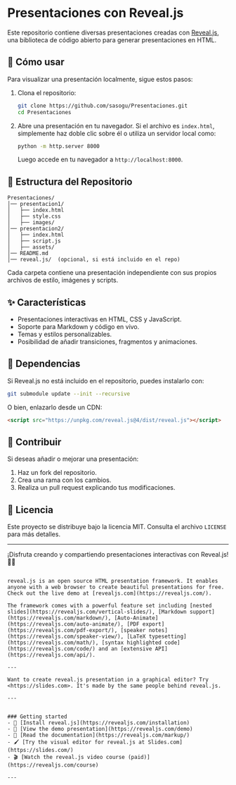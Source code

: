# Presentaciones con Reveal.js

Este repositorio contiene diversas presentaciones creadas con [Reveal.js](https://revealjs.com/), una biblioteca de código abierto para generar presentaciones en HTML.

## 🚀 Cómo usar

Para visualizar una presentación localmente, sigue estos pasos:

1. Clona el repositorio:
   ```sh
   git clone https://github.com/sasogu/Presentaciones.git
   cd Presentaciones
   ```

2. Abre una presentación en tu navegador. Si el archivo es `index.html`, simplemente haz doble clic sobre él o utiliza un servidor local como:

   ```sh
   python -m http.server 8000
   ```

   Luego accede en tu navegador a `http://localhost:8000`.

## 📂 Estructura del Repositorio

```
Presentaciones/
│── presentacion1/
│   ├── index.html
│   ├── style.css
│   ├── images/
│── presentacion2/
│   ├── index.html
│   ├── script.js
│   ├── assets/
│── README.md
│── reveal.js/  (opcional, si está incluido en el repo)
```

Cada carpeta contiene una presentación independiente con sus propios archivos de estilo, imágenes y scripts.

## ✨ Características

- Presentaciones interactivas en HTML, CSS y JavaScript.
- Soporte para Markdown y código en vivo.
- Temas y estilos personalizables.
- Posibilidad de añadir transiciones, fragmentos y animaciones.

## 📌 Dependencias

Si Reveal.js no está incluido en el repositorio, puedes instalarlo con:

```sh
git submodule update --init --recursive
```

O bien, enlazarlo desde un CDN:

```html
<script src="https://unpkg.com/reveal.js@4/dist/reveal.js"></script>
```

## 🎯 Contribuir

Si deseas añadir o mejorar una presentación:

1. Haz un fork del repositorio.
2. Crea una rama con los cambios.
3. Realiza un pull request explicando tus modificaciones.

## 📜 Licencia

Este proyecto se distribuye bajo la licencia MIT. Consulta el archivo `LICENSE` para más detalles.

---

¡Disfruta creando y compartiendo presentaciones interactivas con Reveal.js! 🎤🚀
```

reveal.js is an open source HTML presentation framework. It enables anyone with a web browser to create beautiful presentations for free. Check out the live demo at [revealjs.com](https://revealjs.com/).

The framework comes with a powerful feature set including [nested slides](https://revealjs.com/vertical-slides/), [Markdown support](https://revealjs.com/markdown/), [Auto-Animate](https://revealjs.com/auto-animate/), [PDF export](https://revealjs.com/pdf-export/), [speaker notes](https://revealjs.com/speaker-view/), [LaTeX typesetting](https://revealjs.com/math/), [syntax highlighted code](https://revealjs.com/code/) and an [extensive API](https://revealjs.com/api/).

---

Want to create reveal.js presentation in a graphical editor? Try <https://slides.com>. It's made by the same people behind reveal.js.

---


### Getting started
- 🚀 [Install reveal.js](https://revealjs.com/installation)
- 👀 [View the demo presentation](https://revealjs.com/demo)
- 📖 [Read the documentation](https://revealjs.com/markup/)
- 🖌 [Try the visual editor for reveal.js at Slides.com](https://slides.com/)
- 🎬 [Watch the reveal.js video course (paid)](https://revealjs.com/course)

--- 
